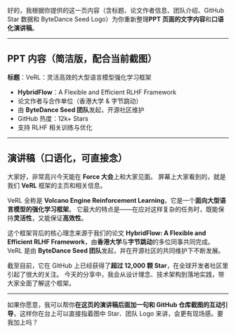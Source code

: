 好的，我根据你提供的这一页内容（含标题、论文作者信息、团队介绍、GitHub Star 数据和 ByteDance Seed Logo）为你重新整理**PPT 页面的文字内容**和**口语化演讲稿**。

---

## **PPT 内容（简洁版，配合当前截图）**

**标题**：VeRL：灵活高效的大型语言模型强化学习框架

* **HybridFlow**：A Flexible and Efficient RLHF Framework
* 论文作者与合作单位（香港大学 & 字节跳动）
* 由 **ByteDance Seed 团队**发起，开源社区维护
* GitHub 热度：12k+ Stars
* 支持 RLHF 相关训练与优化

---

## **演讲稿（口语化，可直接念）**

大家好，非常高兴今天能在 **Force 大会**上和大家见面。
屏幕上大家看到的，就是我们 **VeRL** 框架的主页和相关信息。

VeRL 全称是 **Volcano Engine Reinforcement Learning**，它是一个**面向大型语言模型的强化学习框架**。
它最大的特点是——在应对这样复杂的任务时，既能保持**灵活性**，又能保证**高效性**。

这个框架背后的核心理念来源于我们的论文 **HybridFlow: A Flexible and Efficient RLHF Framework**，由**香港大学**与**字节跳动**的多位同事共同完成。
VeRL 是由 **ByteDance Seed 团队**发起，并在开源社区的共同维护下不断发展。

截至目前，它在 GitHub 上已经获得了**超过 12,000 颗 Star**，在全球开发者社区里引起了很大的关注。
今天的分享中，我会从设计理念、技术架构到落地实践，带大家全面了解这个框架。

---

如果你愿意，我可以帮你**在这页的演讲稿后面加一句和 GitHub 仓库截图的互动引导**，这样你在台上可以直接指着图中 Star、团队 Logo 来讲，会更有现场感。要我加上吗？
